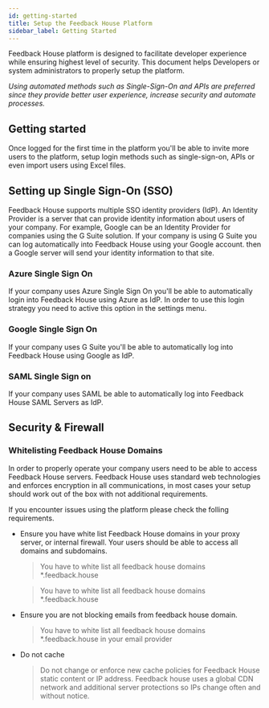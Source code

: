 ```yaml
---
id: getting-started
title: Setup the Feedback House Platform
sidebar_label: Getting Started
---
```


Feedback House platform is designed to facilitate developer experience while ensuring highest level of security. This document helps Developers or system administrators to properly setup the platform.

*Using automated methods such as Single-Sign-On and APIs are preferred since they provide better user experience, increase security and automate processes.*

## Getting started

Once logged for the first time in the platform you'll be able to invite more users to the platform, setup login methods such as single-sign-on, APIs or even import users using Excel files. 

## Setting up Single Sign-On (SSO)

Feedback House supports multiple SSO identity providers (IdP). An Identity Provider is a server that can provide identity information about users of your company. For example, Google can be an Identity Provider for companies using the G Suite solution. If your company is using G Suite you can log automatically into Feedback House using your Google account. then a Google server will send your identity information to that site.

### Azure Single Sign On

If your company uses Azure Single Sign On you'll be able to automatically login into Feedback House using Azure as IdP. In order to use this login strategy you need to active this option in the settings menu.

### Google Single Sign On

If your company uses G Suite you'll be able to automatically log into Feedback House using Google as IdP.

### SAML Single Sign on

If your company uses SAML be able to automatically log into Feedback House SAML Servers as IdP.

## Security & Firewall

### Whitelisting Feedback House Domains

In order to properly operate your company users need to be able to access Feedback House servers. Feedback House uses standard web technologies and enforces encryption in all communications, in most cases your setup should work out of the box with not additional requirements. 

If you encounter issues using the platform please check the folling requirements.

- Ensure you have white list Feedback House domains in your proxy server, or internal firewall. Your users should be able to access all domains and subdomains.
  
  > You have to white list all feedback house domains *.feedback.house
  
  > You have to white list all feedback house domains *.feedback.house

- Ensure you are not blocking emails from feedback house domain.
  
  > You have to white list all feedback house domains *.feedback.house in your email provider
  
- Do not cache

    > Do not change or enforce new cache policies for Feedback House static content or IP address. Feedback house uses a global CDN network and additional server protections so IPs change often and without notice.

